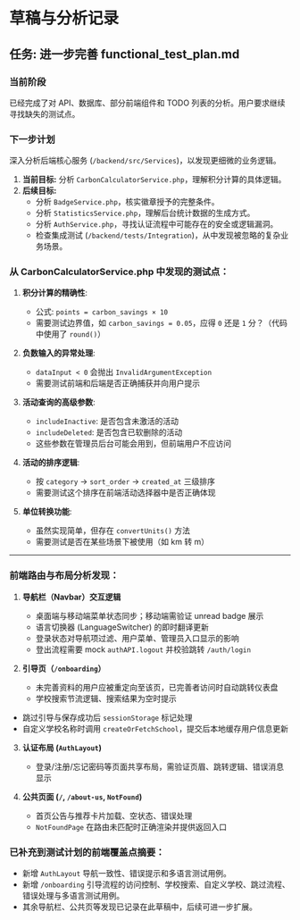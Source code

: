 # 草稿与分析记录

## 任务: 进一步完善 functional_test_plan.md

### 当前阶段
已经完成了对 API、数据库、部分前端组件和 TODO 列表的分析。用户要求继续寻找缺失的测试点。

### 下一步计划
深入分析后端核心服务 (`/backend/src/Services`)，以发现更细微的业务逻辑。

1.  **当前目标:** 分析 `CarbonCalculatorService.php`，理解积分计算的具体逻辑。
2.  **后续目标:**
    *   分析 `BadgeService.php`，核实徽章授予的完整条件。
    *   分析 `StatisticsService.php`，理解后台统计数据的生成方式。
    *   分析 `AuthService.php`，寻找认证流程中可能存在的安全或逻辑漏洞。
    *   检查集成测试 (`/backend/tests/Integration`)，从中发现被忽略的复杂业务场景。

### 从 CarbonCalculatorService.php 中发现的测试点：

1. **积分计算的精确性**: 
   - 公式: `points = carbon_savings × 10`
   - 需要测试边界值，如 `carbon_savings = 0.05`，应得 `0` 还是 `1` 分？（代码中使用了 `round()`）

2. **负数输入的异常处理**:
   - `dataInput < 0` 会抛出 `InvalidArgumentException`
   - 需要测试前端和后端是否正确捕获并向用户提示

3. **活动查询的高级参数**:
   - `includeInactive`: 是否包含未激活的活动
   - `includeDeleted`: 是否包含已软删除的活动
   - 这些参数在管理员后台可能会用到，但前端用户不应访问

4. **活动的排序逻辑**:
   - 按 `category` → `sort_order` → `created_at` 三级排序
   - 需要测试这个排序在前端活动选择器中是否正确体现

5. **单位转换功能**:
   - 虽然实现简单，但存在 `convertUnits()` 方法
   - 需要测试是否在某些场景下被使用（如 km 转 m）

---

### 前端路由与布局分析发现：

1. **导航栏（Navbar）交互逻辑**  
   - 桌面端与移动端菜单状态同步；移动端需验证 unread badge 展示  
   - 语言切换器 (LanguageSwitcher) 的即时翻译更新  
   - 登录状态对导航项过滤、用户菜单、管理员入口显示的影响  
   - 登出流程需要 mock `authAPI.logout` 并校验跳转 `/auth/login`

2. **引导页（`/onboarding`）**  
   - 未完善资料的用户应被重定向至该页，已完善者访问时自动跳转仪表盘  
   - 学校搜索节流逻辑、搜索结果为空时提示  
  - 跳过引导与保存成功后 `sessionStorage` 标记处理  
   - 自定义学校名称时调用 `createOrFetchSchool`，提交后本地缓存用户信息更新

3. **认证布局 (`AuthLayout`)**  
   - 登录/注册/忘记密码等页面共享布局，需验证页眉、跳转逻辑、错误消息显示

4. **公共页面 (`/`, `/about-us`, `NotFound`)**  
   - 首页公告与推荐卡片加载、空状态、错误处理  
   - `NotFoundPage` 在路由未匹配时正确渲染并提供返回入口

### 已补充到测试计划的前端覆盖点摘要：
- 新增 `AuthLayout` 导航一致性、错误提示和多语言测试用例。
- 新增 `/onboarding` 引导流程的访问控制、学校搜索、自定义学校、跳过流程、错误处理与多语言测试用例。
- 其余导航栏、公共页等发现已记录在此草稿中，后续可进一步扩展。
